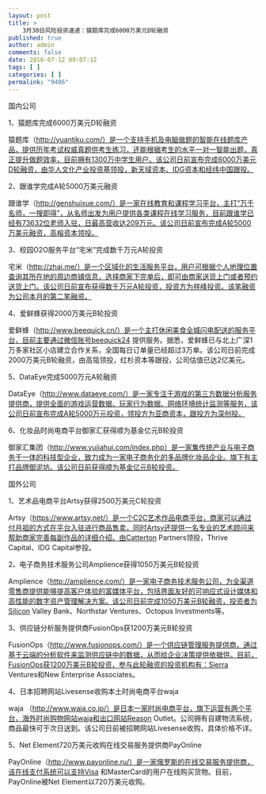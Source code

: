 ```yaml
---
layout: post
title: >
    3月30日风险投资速递：猿题库完成6000万美元D轮融资
published: true
author: admin
comments: false
date: 2016-07-12 09:07:12
tags: [ ]
categories: [ ]
permalink: "9406"
---
```



国内公司

1、猿题库完成6000万美元D轮融资

猿题库（http://yuantiku.com/）是一个支持手机及电脑做题的智能在线题库产品，提供历年考试权威真题供考生练习，还能根据考生的水平一对一智能出题，真正提升做题效率，目前拥有1300万中学生用户。该公司日前宣布完成6000万美元D轮融资，由华人文化产业投资基领投，新天域资本、IDG资本和经纬中国跟投。

2、跟谁学完成A轮5000万美元融资

跟谁学（http://genshuixue.com/）是一家在线教育和课程学习平台，主打“万千名师，一搜即得”，从名师出发为用户提供各类课程在线学习服务，目前跟谁学已经有73632位老师入驻，日最高营收达209万元。该公司日前宣布完成A轮5000万美元融资，高榕资本领投。

3、校园O2O服务平台“宅米”完成数千万元A轮投资

宅米（http://zhai.me/）是一个区域化的生活服务平台，用户可根据个人地理位置查询其所在地的周边商铺信息，选择商家下完单后，即可由商家送货上门或者预约送货上门。该公司日前宣布获得数千万元A轮投资，投资方为祥峰投资。该笔融资为公司本月的第二笔融资。

4、爱鲜蜂获得2000万美元B轮投资

爱鲜蜂（http://www.beequick.cn/）是一个主打休闲美食全城闪电配送的服务平台，目前主要通过微信账号beequick24 提供服务。据悉，爱鲜蜂已与北上广深1万多家社区小店建立合作关系，全国每日订单量已经超过3万单。该公司日前完成2000万美元B轮融资，由高瓴领投，红杉资本等跟投，公司估值已达2亿美元。

5、DataEye完成5000万元A轮融资

DataEye（http://www.dataeye.com/）是一家专注于游戏的第三方数据分析服务提供商，提供全面的游戏运营数据、玩家行为数据、网络环境统计监测等服务，该公司日前宣布完成A轮5000万元投资，领投方为亚商资本，跟投方为深创投。

6、化妆品时尚电商平台御家汇获得顺为基金亿元B轮投资

御家汇集团（http://www.yujiahui.com/index.php）是一家集传统产业与电子商务于一体的科技型企业，致力成为一家电子商务化的多品牌化妆品企业。旗下有主打品牌御泥坊。该公司日前获得顺为基金亿元B轮投资。

国外公司

1、艺术品电商平台Artsy获得2500万美元C轮投资

Artsy（https://www.artsy.net/）是一个C2C艺术作品电商平台，商家可以通过付月祖的方式在平台入驻进行商品售卖，同时Artsy还提供一名专业的艺术顾问来帮助商家完善每副作品的详细介绍。由Catterton Partners领投，Thrive Capital、IDG Capital参投。

2、电子商务技术服务公司Amplience获得1050万美元B轮投资

Amplience（http://amplience.com/）是一家电子商务技术服务公司，为全渠道零售商提供能够提高客户体验的富媒体平台，包括界面友好的可响应式设计媒体和高性能的数字资产管理解决方案。该公司日前完成1050万美元B轮融资，投资者为Silicon Valley Bank、Northstar Ventures、Octopus Investments等。

3、供应链分析服务提供商FusionOps获1200万美元B轮投资

FusionOps（http://www.fusionops.com/）是一个供应链管理服务提供商，通过基于云端的分析软件来监测供应链中的数据，从而给企业决策提供依据供。目前，FusionOps获1200万美元B轮投资，参与此轮融资的投资机构有：Sierra Ventures和New Enterprise Associates。

4、日本招聘网站Livesense收购本土时尚电商平台waja

waja （http://www.waja.co.jp/）是日本一家时尚电商平台，旗下运营有两个平台，海外时尚购物网站waja和出口网站Reason Outlet。公司拥有自建物流系统，商品最快可于次日送到。该公司日前被招聘网站Livesense收购，具体价格不详。

5、Net Element720万美元收购在线交易服务提供商PayOnline

PayOnline（http://www.payonline.ru/）是一家俄罗斯的在线交易服务提供商，该在线支付系统可以支持Visa 和MasterCard的用户在线购买货物。目前，PayOnline被Net Element以720万美元收购。